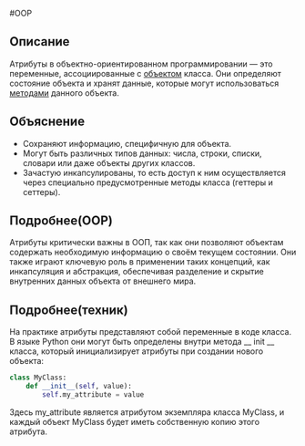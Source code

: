 #OOP 
## Описание
Атрибуты в объектно-ориентированном программировании — это переменные, ассоциированные с [объектом](Объект.md) класса. Они определяют состояние объекта и хранят данные, которые могут использоваться [методами](Метод.md) данного объекта.


## Объяснение

- Сохраняют информацию, специфичную для объекта.
- Могут быть различных типов данных: числа, строки, списки, словари или даже объекты других классов.
- Зачастую инкапсулированы, то есть доступ к ним осуществляется через специально предусмотренные методы класса (геттеры и сеттеры).

## Подробнее(OOP)

Атрибуты критически важны в ООП, так как они позволяют объектам содержать необходимую информацию о своём текущем состоянии. Они также играют ключевую роль в применении таких концепций, как инкапсуляция и абстракция, обеспечивая разделение и скрытие внутренних данных объекта от внешнего мира.

## Подробнее(техник)

На практике атрибуты представляют собой переменные в коде класса. В языке Python они могут быть определены внутри метода __ init __ класса, который инициализирует атрибуты при создании нового объекта:
```python
class MyClass:
    def __init__(self, value):
        self.my_attribute = value
```

Здесь my_attribute является атрибутом экземпляра класса MyClass, и каждый объект MyClass будет иметь собственную копию этого атрибута.

